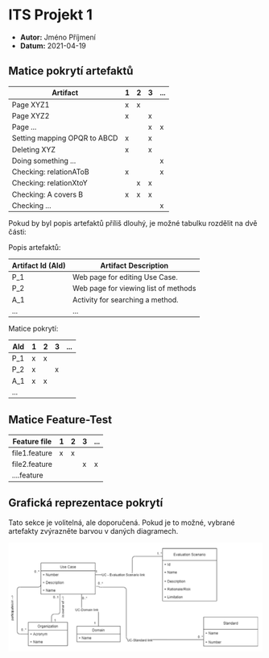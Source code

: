 # ITS Projekt 1

- **Autor:** Jméno Příjmení
- **Datum:** 2021-04-19

## Matice pokrytí artefaktů

| Artifact | 1 | 2 | 3 | ... |
|----------|---|---|---|-----|
| Page XYZ1 | x | x |   |     |
| Page XYZ2 | x |   | x |     |
| Page ... |   |   | x |  x   |
| Setting mapping OPQR to ABCD | x |  | x | |
| Deleting XYZ | x |  | x | |
| Doing something ... | | | | x |
| Checking: relationAToB | x |  |  |  x  |
| Checking: relationXtoY |   | x | x |    |
| Checking: A covers B | x | x | x |    |
| Checking ... | | | | x |

Pokud by byl popis artefaktů příliš dlouhý, je možné tabulku rozdělit na
dvě části:

Popis artefaktů:

| Artifact Id (AId) | Artifact Description |
|-------------|----------------------|
| P\_1 | Web page for editing Use Case. |
| P\_2 | Web page for viewing list of methods |
| A\_1  | Activity for searching a method. |
| ...     | ... |

Matice pokrytí:

| AId  | 1 | 2 | 3 | ... |
|------|---|---|---|-----|
| P\_1 | x | x |   |     |
| P\_2 | x |   | x |     |
| A\_1 | x | x |   |     |
| ...  |   |   |   |     |


## Matice Feature-Test

| Feature file | 1 | 2 | 3 | ... |
|----------|---|---|---|-----|
| file1.feature | x | x | | |
| file2.feature |   |   | x | x |
| ....feature |   |   |  |   |

## Grafická reprezentace pokrytí

Tato sekce je volitelná, ale doporučená. Pokud je to možné, vybrané artefakty
zvýrazněte barvou v daných diagramech.

![Use Case](UseCase.png)
